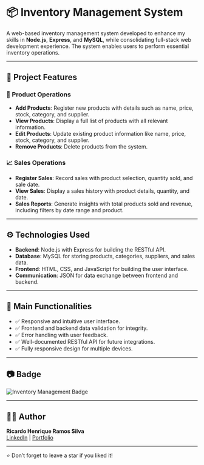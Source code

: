 # 📦 Inventory Management System

A web-based inventory management system developed to enhance my skills in **Node.js**, **Express**, and **MySQL**, while consolidating full-stack web development experience. The system enables users to perform essential inventory operations.

---

## 📌 Project Features

### 🛒 Product Operations
- **Add Products**: Register new products with details such as name, price, stock, category, and supplier.
- **View Products**: Display a full list of products with all relevant information.
- **Edit Products**: Update existing product information like name, price, stock, category, and supplier.
- **Remove Products**: Delete products from the system.

### 📈 Sales Operations
- **Register Sales**: Record sales with product selection, quantity sold, and sale date.
- **View Sales**: Display a sales history with product details, quantity, and date.
- **Sales Reports**: Generate insights with total products sold and revenue, including filters by date range and product.

---

## ⚙️ Technologies Used

- **Backend**: Node.js with Express for building the RESTful API.
- **Database**: MySQL for storing products, categories, suppliers, and sales data.
- **Frontend**: HTML, CSS, and JavaScript for building the user interface.
- **Communication**: JSON for data exchange between frontend and backend.

---

## 🧩 Main Functionalities

- ✅ Responsive and intuitive user interface.
- ✅ Frontend and backend data validation for integrity.
- ✅ Error handling with user feedback.
- ✅ Well-documented RESTful API for future integrations.
- ✅ Fully responsive design for multiple devices.

---

## 📷 Badge

![Inventory Management Badge](https://raw.githubusercontent.com/ricardohenrique1609/Fraude-detection/main/imagens/badge_estoque.png)

---

## 👨‍💻 Author

**Ricardo Henrique Ramos Silva**  
[LinkedIn](https://linkedin.com/in/ricardo-henrique-28939b275) | [Portfolio](https://curriculoricardo.netlify.app/)

---

⭐️ Don’t forget to leave a star if you liked it!
